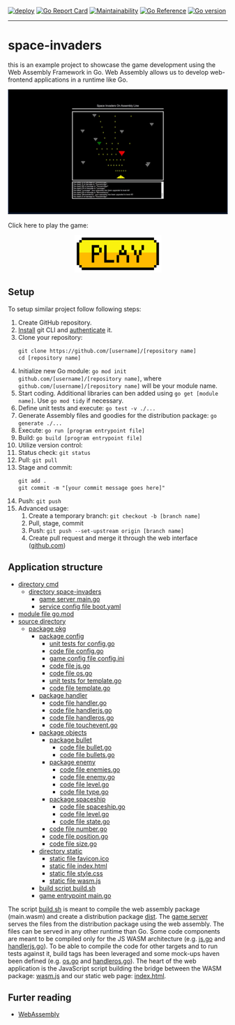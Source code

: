 [![deploy](https://github.com/sarumaj/edu-space-invaders/actions/workflows/deploy.yml/badge.svg)](https://github.com/sarumaj/edu-space-invaders/actions/workflows/deploy.yml)
[![Go Report Card](https://goreportcard.com/badge/github.com/sarumaj/edu-space-invaders)](https://goreportcard.com/report/github.com/sarumaj/edu-space-invaders)
[![Maintainability](https://img.shields.io/codeclimate/maintainability-percentage/sarumaj/edu-space-invaders.svg)](https://codeclimate.com/github/sarumaj/edu-space-invaders/maintainability)
[![Go Reference](https://pkg.go.dev/badge/github.com/sarumaj/edu-space-invaders.svg)](https://pkg.go.dev/github.com/sarumaj/edu-space-invaders)
[![Go version](https://img.shields.io/github/go-mod/go-version/sarumaj/edu-space-invaders?logo=go&label=&labelColor=gray)](https://go.dev)

---

# space-invaders

this is an example project to showcase the game development using the Web Assembly Framework in Go.
Web Assembly allows us to develop web-frontend applications in a runtime like Go.

<a href="https://youtu.be/DZPWNLPQlLE">
  <p align="center">
    <img src="assets/screenshot.png" alt="Gameover">
  </p>
</a>

Click here to play the game:

<a href="https://edu-space-invaders-bd0bf5ebb055.herokuapp.com/">
  <p align="center">
    <img src="assets/play.png" alt="https://edu-space-invaders.herokuapp.com" width="200" height="auto">
  </p>
</a>

## Setup

To setup similar project follow following steps:

1. Create GitHub repository.
2. [Install](https://github.com/git-guides/install-git) git CLI and [authenticate](https://docs.github.com/en/authentication/keeping-your-account-and-data-secure/about-authentication-to-github) it.
3. Clone your repository:
   ```
   git clone https://github.com/[username]/[repository name]
   cd [repository name]
   ```
4. Initialize new Go module: `go mod init github.com/[username]/[repository name]`, where `github.com/[username]/[repository name]` will be your module name.
5. Start coding. Additional libraries can ben added using `go get [module name]`. Use `go mod tidy` if necessary.
6. Define unit tests and execute: `go test -v ./...`
7. Generate Assembly files and goodies for the distribution package: `go generate ./...`
8. Execute: `go run [program entrypoint file]`
9. Build: `go build [program entrypoint file]`
10. Utilize version control:
11. Status check: `git status`
12. Pull: `git pull`
13. Stage and commit:
    ```
    git add .
    git commit -m "[your commit message goes here]"
    ```
14. Push: `git push`
15. Advanced usage:
    1. Create a temporary branch: `git checkout -b [branch name]`
    2. Pull, stage, commit
    3. Push: `git push --set-upstream origin [branch name]`
    4. Create pull request and merge it through the web interface ([github.com](github.com))

## Application structure

- [directory cmd](cmd)
  - [directory space-invaders](cmd/space-invaders)
    - [game server main.go](cmd/space-invaders/main.go)
    - [service config file boot.yaml](cmd/space-invaders/boot.yaml)
- [module file go.mod](go.mod)
- [source directory](src)
  - [package pkg](src/pkg)
    - [package config](src/pkg/config)
      - [unit tests for config.go](src/pkg/config/config_test.go)
      - [code file config.go](src/pkg/config/config.go)
      - [game config file config.ini](src/pkg/config/config.ini)
      - [code file js.go](src/pkg/config/js.go)
      - [code file os.go](src/pkg/config/os.go)
      - [unit tests for template.go](src/pkg/config/template_test.go)
      - [code file template.go](src/pkg/config/template.go)
    - [package handler](src/pkg/handler)
      - [code file handler.go](src/pkg/handler/handler.go)
      - [code file handlerjs.go](src/pkg/handler/handlerjs.go)
      - [code file handleros.go](src/pkg/handler/handleros.go)
      - [code file touchevent.go](src/pkg/handler/touchevent.go)
    - [package objects](src/pkg/objects)
      - [package bullet](src/pkg/objects/bullet)
        - [code file bullet.go](src/pkg/objects/bullet.go)
        - [code file bullets.go](src/pkg/objects/bullets.go)
      - [package enemy](src/pkg/objects/enemy)
        - [code file enemies.go](src/pkg/objects/enemies.go)
        - [code file enemy.go](src/pkg/objects/enemy.go)
        - [code file level.go](src/pkg/objects/level.go)
        - [code file type.go](src/pkg/objects/type.go)
      - [package spaceship](src/pkg/objects/spaceship)
        - [code file spaceship.go](src/pkg/objects/spaceship.go)
        - [code file level.go](src/pkg/objects/level.go)
        - [code file state.go](src/pkg/objects/state.go)
      - [code file number.go](src/pkg/objects/number.go)
      - [code file position.go](src/pkg/objects/position.go)
      - [code file size.go](src/pkg/objects/size.go)
    - [directory static](src/static)
      - [static file favicon.ico](src/static/favicon.ico)
      - [static file index.html](src/static/index.html)
      - [static file style.css](src/static/style.css)
      - [static file wasm.js](src/static/wasm.js)
    - [build script build.sh](src/build.sh)
    - [game entrypoint main.go](src/main.go)

The script [build.sh](src/build.sh) is meant to compile the web assembly package (main.wasm) and create a distribution package [dist](dist).
The [game server](cmd/space-invaders/main.go) serves the files from the distribution package using the web assembly. The files can be served in any other runtime than Go.
Some code components are meant to be compiled only for the JS WASM architecture (e.g. [js.go](src/pkg/config/js.go) and [handlerjs.go](src/pkg/handler/handlerjs.go)).
To be able to compile the code for other targets and to run tests against it, build tags has been leveraged and some mock-ups haven been defined (e.g. [os.go](src/pkg/config/os.go) and [handleros.go](src/pkg/handler/handleros.go)). The heart of the web application is the JavaScript script building the bridge between the WASM package: [wasm.js](src/static/wasm.js) and our static web page: [index.html](src/static/index.html).

## Furter reading

- [WebAssembly](https://go.dev/wiki/WebAssembly)
